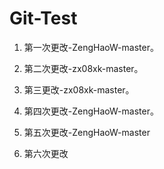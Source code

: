 # Git-Test
1. 第一次更改-ZengHaoW-master。
2. 第二次更改-zx08xk-master。
3. 第三更改-zx08xk-master。

4. 第四次更改-ZengHaoW-master。
5. 第五次更改-ZengHaoW-master
6. 第六次更改